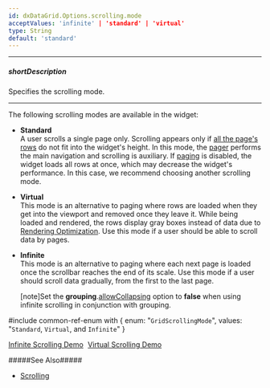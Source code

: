 ```yaml
---
id: dxDataGrid.Options.scrolling.mode
acceptValues: 'infinite' | 'standard' | 'virtual'
type: String
default: 'standard'
---
```

---
##### shortDescription
Specifies the scrolling mode.

---
The following scrolling modes are available in the widget:

- **Standard**      
A user scrolls a single page only. Scrolling appears only if [all the page's rows](/api-reference/10%20UI%20Widgets/GridBase/1%20Configuration/paging/pageSize.md '/Documentation/ApiReference/UI_Widgets/dxDataGrid/Configuration/paging/#pageSize') do not fit into the widget's height. In this mode, the [pager](/api-reference/10%20UI%20Widgets/GridBase/1%20Configuration/pager '/Documentation/ApiReference/UI_Widgets/dxDataGrid/Configuration/pager/') performs the main navigation and scrolling is auxiliary. If [paging](/api-reference/10%20UI%20Widgets/GridBase/1%20Configuration/paging '/Documentation/ApiReference/UI_Widgets/dxDataGrid/Configuration/paging/') is disabled, the widget loads all rows at once, which may decrease the widget's performance. In this case, we recommend choosing another scrolling mode.

- **Virtual**       
This mode is an alternative to paging where rows are loaded when they get into the viewport and removed once they leave it. While being loaded and rendered, the rows display gray boxes instead of data due to [Rendering Optimization](/Documentation/Guide/Widgets/DataGrid/Enhance_Performance_on_Large_Datasets/#Rendering_Optimization). Use this mode if a user should be able to scroll data by pages.

- **Infinite**      
This mode is an alternative to paging where each next page is loaded once the scrollbar reaches the end of its scale. Use this mode if a user should scroll data gradually, from the first to the last page.

    [note]Set the **grouping**.[allowCollapsing](/api-reference/10%20UI%20Widgets/dxDataGrid/1%20Configuration/grouping/allowCollapsing.md '/Documentation/ApiReference/UI_Widgets/dxDataGrid/Configuration/grouping/#allowCollapsing') option to **false** when using infinite scrolling in conjunction with grouping.

#include common-ref-enum with {
    enum: "`GridScrollingMode`",
    values: "`Standard`, `Virtual`, and `Infinite`"
}

<a href="/Demos/WidgetsGallery/Demo/Data_Grid/InfiniteScrolling/" class="button orange small fix-width-155" style="margin-right:5px;" target="_blank">Infinite Scrolling Demo</a>
<a href="/Demos/WidgetsGallery/Demo/Data_Grid/VirtualScrolling/" class="button orange small fix-width-155" style="margin-right:5px;" target="_blank">Virtual Scrolling Demo</a>

#####See Also#####
- [Scrolling](/concepts/05%20Widgets/DataGrid/40%20Scrolling '/Documentation/Guide/Widgets/DataGrid/Scrolling/')
